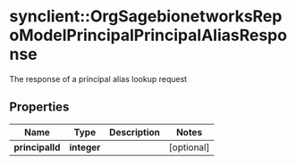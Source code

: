 # synclient::OrgSagebionetworksRepoModelPrincipalPrincipalAliasResponse

The response of a principal alias lookup request

## Properties
Name | Type | Description | Notes
------------ | ------------- | ------------- | -------------
**principalId** | **integer** |  | [optional] 


